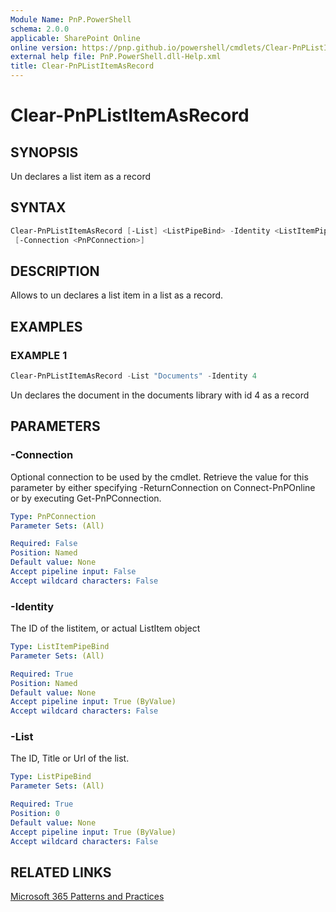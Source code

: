 ```yaml
---
Module Name: PnP.PowerShell
schema: 2.0.0
applicable: SharePoint Online
online version: https://pnp.github.io/powershell/cmdlets/Clear-PnPListItemAsRecord.html
external help file: PnP.PowerShell.dll-Help.xml
title: Clear-PnPListItemAsRecord
---
```

  
# Clear-PnPListItemAsRecord

## SYNOPSIS
Un declares a list item as a record

## SYNTAX

```powershell
Clear-PnPListItemAsRecord [-List] <ListPipeBind> -Identity <ListItemPipeBind> 
 [-Connection <PnPConnection>] 
```

## DESCRIPTION

Allows to un declares a list item in a list as a record.

## EXAMPLES

### EXAMPLE 1
```powershell
Clear-PnPListItemAsRecord -List "Documents" -Identity 4
```

Un declares the document in the documents library with id 4 as a record

## PARAMETERS

### -Connection
Optional connection to be used by the cmdlet. Retrieve the value for this parameter by either specifying -ReturnConnection on Connect-PnPOnline or by executing Get-PnPConnection.

```yaml
Type: PnPConnection
Parameter Sets: (All)

Required: False
Position: Named
Default value: None
Accept pipeline input: False
Accept wildcard characters: False
```

### -Identity
The ID of the listitem, or actual ListItem object

```yaml
Type: ListItemPipeBind
Parameter Sets: (All)

Required: True
Position: Named
Default value: None
Accept pipeline input: True (ByValue)
Accept wildcard characters: False
```

### -List
The ID, Title or Url of the list.

```yaml
Type: ListPipeBind
Parameter Sets: (All)

Required: True
Position: 0
Default value: None
Accept pipeline input: True (ByValue)
Accept wildcard characters: False
```



## RELATED LINKS

[Microsoft 365 Patterns and Practices](https://aka.ms/m365pnp)


